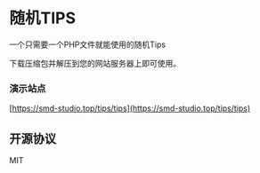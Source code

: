 # 随机TIPS
一个只需要一个PHP文件就能使用的随机Tips

下载压缩包并解压到您的网站服务器上即可使用。

### 演示站点

[https://smd-studio.top/tips/tips](https://smd-studio.top/tips/tips)

## 开源协议
MIT
